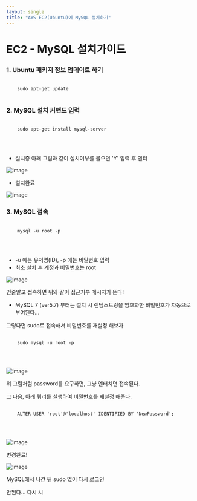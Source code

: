 ```yaml
---
layout: single
title: "AWS EC2(Ubuntu)에 MySQL 설치하기"
---
```


<h1>EC2 - MySQL 설치가이드</h1>

<h3>1. Ubuntu 패키지 정보 업데이트 하기</h3>
<pre>
  <code>
    sudo apt-get update
  </code>
</pre>

<h3>2. MySQL 설치 커맨드 입력</h3>
<pre>
  <code>
    sudo apt-get install mysql-server
  </code>
</pre>
<br>

* 설치중 아래 그림과 같이 설치여부를 물으면 'Y' 입력 후 엔터

![image](https://user-images.githubusercontent.com/38518827/148349110-7b7c9bca-27d7-4c9c-b535-f9b4b4dd2e5d.png)

* 설치완료

![image](https://user-images.githubusercontent.com/38518827/148350361-59ae4f09-4e9c-4f54-9296-e05302483a98.png)

<h3>3. MySQL 접속</h3>
<pre>
  <code>
    mysql -u root -p
  </code>
</pre>
<br>

* -u 에는 유저명(ID), -p 에는 비밀번호 입력
* 최초 설치 후 계정과 비밀번호는 root

![image](https://user-images.githubusercontent.com/38518827/148352071-c8814efc-ded6-4cf9-b7f6-67fea358334c.png)

인줄알고 접속하면 위와 같이 접근거부 메시지가 뜬다!

*  MySQL 7 (ver5.7) 부터는 설치 시 랜덤스트링을 암호화한 비밀번호가 자동으로 부여된다...

그렇다면 sudo로 접속해서 비밀번호를 재설정 해보자
<pre>
  <code>
    sudo mysql -u root -p
  </code>
</pre>
<br>

![image](https://user-images.githubusercontent.com/38518827/148509641-25f07f3f-1cd6-4b00-8f4d-35de22a7a383.png)

위 그림처럼 password를 요구하면, 그냥 엔터치면 접속된다.

그 다음, 아래 쿼리를 실행하여 비밀번호를 재설정 해준다.

<pre>
  <code>
    ALTER USER 'root'@'localhost' IDENTIFIED BY 'NewPassword';
  </code>
</pre>
<br>

![image](https://user-images.githubusercontent.com/38518827/148514344-9a94816d-a13c-4cf9-ba42-6bf6e6b3d3b1.png)

변경완료!

![image](https://user-images.githubusercontent.com/38518827/148514518-eb6d6ae5-7141-4be7-8ac0-c116591708bd.png)

MySQL에서 나간 뒤 sudo 없이 다시 로그인

안된다... 다시 시
